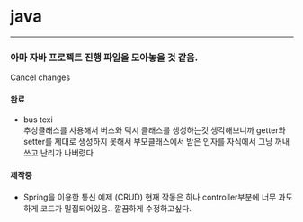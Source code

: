 # java

---
### 아마 자바  프로젝트 진행 파일을 모아놓을 것 같음.

Cancel changes
####  완료
* bus texi  
추상클래스를 사용해서 버스와 택시 클래스를 생성하는것
생각해보니까 getter와 setter를 제대로 생성하지 못해서 부모클래스에서 받은 인자를 자식에서 그냥 꺼내쓰고 난리가 나버렸다 


#### 제작중
* Spring을 이용한 통신 예제 (CRUD)
현재 작동은 하나 controller부분에 너무 과도하게 코드가 밀집되어있음.. 깔끔하게 수정하고싶다.
